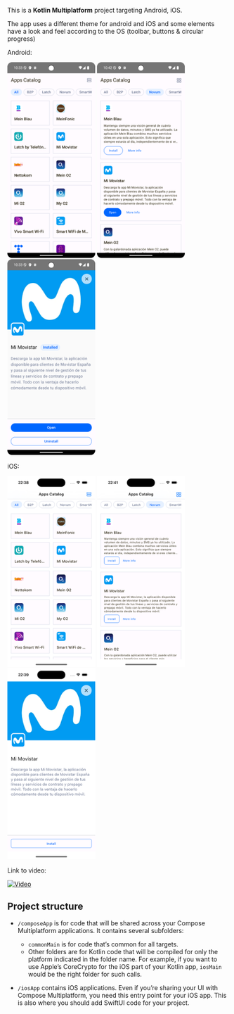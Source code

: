 This is a **Kotlin Multiplatform** project targeting Android, iOS.

The app uses a different theme for android and iOS and some elements have a look and feel according to the OS (toolbar, buttons & circular progress)

Android:

<img src="screenshots/android-01-home.png" width="200" alt="Android Home" />  <img src="screenshots/android-02-home-list-filtered.png" width="200" alt="Android Home List Filtered" />  <img src="screenshots/android-03-details.png" width="200" alt="Android Details" />

iOS:

<img src="screenshots/ios-01-home.png" width="200" alt="iOS Home" />  <img src="screenshots/ios-02-home-list-filtered.png" width="200" alt="iOS Home List Filtered" />  <img src="screenshots/ios-03-details.png" width="200" alt="iOS Details" />

Link to video:

[![Video](https://img.youtube.com/vi/fJV5XNVvHzk/0.jpg)](https://www.youtube.com/watch?v=fJV5XNVvHzk)

## Project structure

* `/composeApp` is for code that will be shared across your Compose Multiplatform applications.
  It contains several subfolders:
  - `commonMain` is for code that’s common for all targets.
  - Other folders are for Kotlin code that will be compiled for only the platform indicated in the folder name.
    For example, if you want to use Apple’s CoreCrypto for the iOS part of your Kotlin app,
    `iosMain` would be the right folder for such calls.

* `/iosApp` contains iOS applications. Even if you’re sharing your UI with Compose Multiplatform, 
  you need this entry point for your iOS app. This is also where you should add SwiftUI code for your project.
